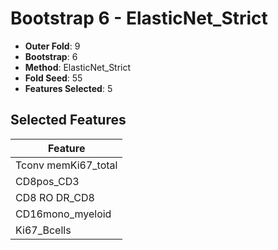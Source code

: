 # Bootstrap 6 - ElasticNet_Strict

- **Outer Fold**: 9
- **Bootstrap**: 6
- **Method**: ElasticNet_Strict
- **Fold Seed**: 55
- **Features Selected**: 5

## Selected Features

| Feature |
|---------|
| Tconv memKi67_total |
| CD8pos_CD3 |
| CD8 RO DR_CD8 |
| CD16mono_myeloid |
| Ki67_Bcells |
